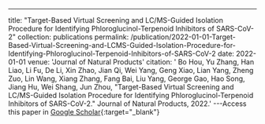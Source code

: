 ---
title: "Target-Based Virtual Screening and LC/MS-Guided Isolation Procedure for Identifying Phloroglucinol-Terpenoid Inhibitors of SARS-CoV-2"
collection: publications
permalink: /publication/2022-01-01-Target-Based-Virtual-Screening-and-LCMS-Guided-Isolation-Procedure-for-Identifying-Phloroglucinol-Terpenoid-Inhibitors-of-SARS-CoV-2
date: 2022-01-01
venue: 'Journal of Natural Products'
citation: ' Bo Hou,  Yu Zhang,  Han Liao,  Li Fu,  De Li,  Xin Zhao,  Jian Qi,  Wei Yang,  Geng Xiao,  Lian Yang,  Zheng Zuo,  Lin Wang,  Xiang Zhang,  Fang Bai,  Liu Yang,  George Gao,  Hao Song,  Jiang Hu,  Wei Shang,  Jun Zhou, &quot;Target-Based Virtual Screening and LC/MS-Guided Isolation Procedure for Identifying Phloroglucinol-Terpenoid Inhibitors of SARS-CoV-2.&quot; Journal of Natural Products, 2022.'
---Access this paper in [Google Scholar](https://scholar.google.com/scholar?q=Target+Based+Virtual+Screening+and+LC/MS+Guided+Isolation+Procedure+for+Identifying+Phloroglucinol+Terpenoid+Inhibitors+of+SARS+CoV+2){:target="_blank"}